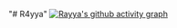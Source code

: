"# R4yya" 
[![Rayya's github activity graph](https://github-readme-activity-graph.vercel.app/graph?username=R4yya&bg_color=0d1117&color=ffffff&line=26a641&point=0b5b01&area=true&hide_border=true)](https://github.com/ashutosh00710/github-readme-activity-graph)
